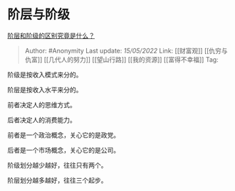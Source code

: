 # 阶层与阶级
[阶层和阶级的区别究竟是什么？](https://www.zhihu.com/question/27679366/answer/2486337714)

> Author: #Anonymity 
> Last update: *15/05/2022* 
> Link: [[财富观]] [[仇穷与仇富]] [[几代人的努力]] [[望山行路]] [[我的资源]] [[富得不幸福]] 
> Tag: 

阶级是按收入模式来分的。

阶层是按收入水平来分的。

  

前者决定人的思维方式。

后者决定人的消费能力。

  

前者是一个政治概念，关心它的是政党。

后者是一个市场概念，关心它的是公司。

  

阶级划分越少越好，往往只有两个。

阶层划分越多越好，往往三个起步。